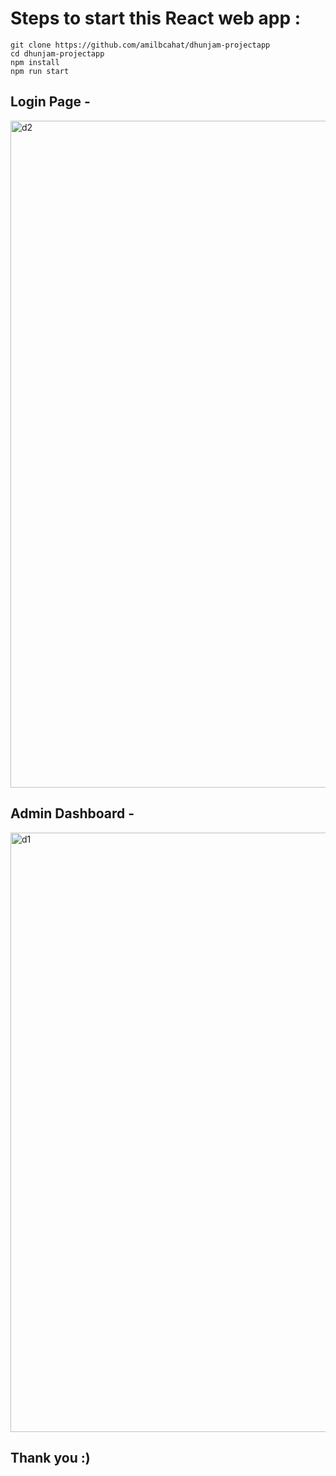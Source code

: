 # Steps to start this React web app :

```
git clone https://github.com/amilbcahat/dhunjam-projectapp
cd dhunjam-projectapp
npm install
npm run start 
```

## Login Page - 

<img width="1067" alt="d2" src="https://github.com/amilbcahat/dhunjam-projectapp/assets/68186313/be3b6338-5f60-434d-b703-a1d1d424e94b">

## Admin Dashboard - 

<img width="959" alt="d1" src="https://github.com/amilbcahat/dhunjam-projectapp/assets/68186313/cb5b888c-614b-4bbc-9efd-3eef6f354541">

## Thank you :) 
